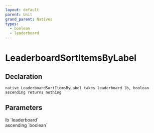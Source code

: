 ```yaml
---
layout: default
parent: Unit
grand_parent: Natives
types:
  - boolean
  - leaderboard
---
```


# LeaderboardSortItemsByLabel

## Declaration

```
native LeaderboardSortItemsByLabel takes leaderboard lb, boolean ascending returns nothing
```

## Parameters
<dl>
  <dt>lb `leaderboard`</dt>
  <dd></dd>

  <dt>ascending `boolean`</dt>
  <dd></dd>
</dl>